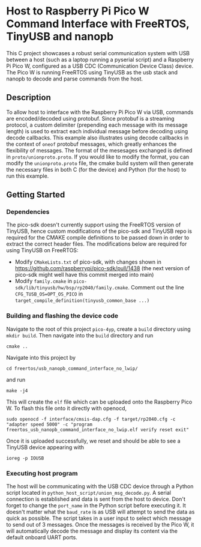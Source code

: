 # Host to Raspberry Pi Pico W Command Interface with FreeRTOS, TinyUSB and nanopb

This C project showcases a robust serial communication system with USB between a host (such as a laptop running a pyserial script) and a Raspberry Pi Pico W, configured as a USB CDC (Communication Device Class) device. The Pico W is running FreeRTOS using TinyUSB as the usb stack and nanopb to decode and parse commands from the host.

## Description

To allow host to interface with the Raspberry Pi Pico W via USB, commands are encoded/decoded using protobuf. Since protobuf is a streaming protocol, a custom delimiter (prepending each message with its message length) is used to extract each individual message before decoding using decode callbacks. This example also illustrates using decode callbacks in the context of `oneof` protobuf messages, which greatly enhances the flexibility of messages. The format of the mesesages exchanged is defined in `proto/unionproto.proto`. If you would like to modify the format, you can modify the `unionproto.proto` file, the cmake build system will then generate the necessary files in both C (for the device) and Python (for the host) to run this example.

## Getting Started

### Dependencies
The pico-sdk doesn't currently support using the FreeRTOS version of TinyUSB, hence custom modifications of the pico-sdk and TinyUSB repo is required for the CMAKE compile definitions to be passed down in order to extract the correct header files. The modifications below are required for using TinyUSB on FreeRTOS:
* Modify `CMakeLists.txt` of pico-sdk, with changes shown in https://github.com/raspberrypi/pico-sdk/pull/1438 (the next version of pico-sdk might well have this commit merged into main)
* Modify `family.cmake` in `pico-sdk/lib/tinyusb/hw/bsp/rp2040/family.cmake`. Comment out the line `CFG_TUSB_OS=OPT_OS_PICO` in `target_compile_definition(tinyusb_common_base ...)`

### Building and flashing the device code
Navigate to the root of this project `pico-4yp`, create a `build` directory using `mkdir build`. Then navigate into the `build` directory and run
```
cmake ..
```
Navigate into this project by
```
cd freertos/usb_nanopb_command_interface_no_lwip/
```
and run
```
make -j4
```
This will create the `elf` file which can be uploaded onto the Raspberry Pico W. To flash this file onto it directly with openocd, 
```
sudo openocd -f interface/cmsis-dap.cfg -f target/rp2040.cfg -c "adapter speed 5000" -c "program freertos_usb_nanopb_command_interface_no_lwip.elf verify reset exit"
```
Once it is uploaded successfully, we reset and should be able to see a TinyUSB device appearing with
```
ioreg -p IOUSB
```

### Executing host program
The host will be communicating with the USB CDC device through a Python script located in `python_host_script/union_msg_decode.py`. A serial connection is established and data is sent from the host to device. Don't forget to change the `port_name` in the Python script before executing it. It doesn't matter what the `baud_rate` is as USB will attempt to send the data as quick as possible. The script takes in a user input to select which message to send out of 3 messages. Once the messages is received by the Pico W, it will automatically decode the message and display its content via the default onboard UART ports.